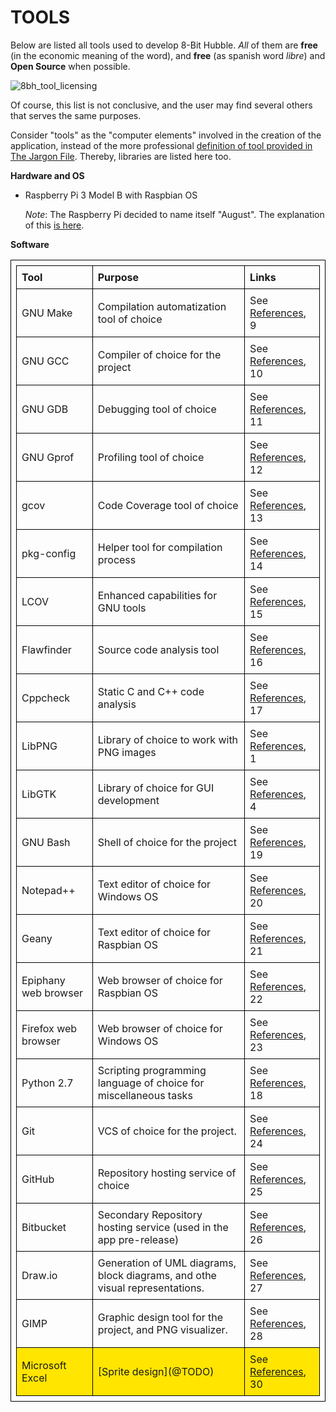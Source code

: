 TOOLS
=====

Below are listed all tools used to develop 8-Bit Hubble. *All* of them are __free__ 
(in the economic meaning of the word), and __free__ (as spanish word *libre*)
and __Open Source__ when possible.

![8bh_tool_licensing](@TODO)

Of course, this list is not conclusive, and the user may find several others that serves the same purposes.

Consider "tools" as the "computer elements" involved in the creation of the application, instead
of the more professional [definition of tool provided in The Jargon File](http://catb.org/jargon/html/T/tool.html).
Thereby, libraries are listed here too.

**Hardware and OS**
- Raspberry Pi 3 Model B with Raspbian OS

    _Note_: The Raspberry Pi decided to name itself "August". The explanation of this [is here](https://github.com/amcajal/gsvmind).

**Software**
   
<style>
table, th, td {
    border: 1px solid black;
    text-align: left;
    padding: 8px;
}
</style>

<table style="width:100%">
    <tr>
        <th>Tool</th>
        <th>Purpose</th>
        <th>Links</th>
    </tr>
    <tr>
        <td>GNU Make</td>
        <td>Compilation automatization tool of choice</td>
        <td>See <a href="@TODO">References</a>, 9 </td>
    </tr>
    <tr>
        <td>GNU GCC</td>
        <td>Compiler of choice for the project</td>
        <td>See <a href="@TODO">References</a>, 10 </td>
    </tr>
    <tr>
        <td>GNU GDB</td>
        <td>Debugging tool of choice</td>
        <td>See <a href="@TODO">References</a>, 11 </td>
    </tr>
    <tr>
        <td>GNU Gprof</td>
        <td>Profiling tool of choice</td>
        <td>See <a href="@TODO">References</a>, 12 </td>
    </tr>
    <tr>
        <td>gcov</td>
        <td>Code Coverage tool of choice</td>
        <td>See <a href="@TODO">References</a>, 13 </td>
    </tr>
    <tr>
        <td>pkg-config</td>
        <td>Helper tool for compilation process</td>
        <td>See <a href="@TODO">References</a>, 14 </td>
    </tr>
    <tr>
        <td>LCOV</td>
        <td>Enhanced capabilities for GNU tools</td>
        <td>See <a href="@TODO">References</a>, 15 </td>
    </tr>
    <tr>
        <td>Flawfinder</td>
        <td>Source code analysis tool</td>
        <td>See <a href="@TODO">References</a>, 16 </td>
    </tr>
    <tr>
        <td>Cppcheck</td>
        <td>Static C and C++ code analysis</td>
        <td>See <a href="@TODO">References</a>, 17 </td>
    </tr>
    <tr>
        <td>LibPNG</td>
        <td>Library of choice to work with PNG images</td>
        <td>See <a href="@TODO">References</a>, 1 </td>
    </tr>
    <tr>
        <td>LibGTK</td>
        <td>Library of choice for GUI development</td>
        <td>See <a href="@TODO">References</a>, 4 </td>
    </tr>
    <tr>
        <td>GNU Bash</td>
        <td>Shell of choice for the project</td>
        <td>See <a href="@TODO">References</a>, 19 </td>
    </tr>
    <tr>
        <td>Notepad++</td>
        <td>Text editor of choice for Windows OS</td>
        <td>See <a href="@TODO">References</a>, 20 </td>
    </tr>
    <tr>
        <td>Geany</td>
        <td>Text editor of choice for Raspbian OS</td>
        <td>See <a href="@TODO">References</a>, 21 </td>
    </tr>
    <tr>
        <td>Epiphany web browser</td>
        <td>Web browser of choice for Raspbian OS</td>
        <td>See <a href="@TODO">References</a>, 22 </td>
    </tr>
    <tr>
        <td>Firefox web browser</td>
        <td>Web browser of choice for Windows OS</td>
        <td>See <a href="@TODO">References</a>, 23 </td>
    </tr>
    <tr>
        <td>Python 2.7</td>
        <td>Scripting programming language of choice for miscellaneous tasks</td>
        <td>See <a href="@TODO">References</a>, 18 </td>
    </tr>
    <tr>
        <td>Git</td> 
        <td>VCS of choice for the project.</td>  
        <td>See <a href="@TODO">References</a>, 24 </td>
    </tr>
    <tr>
        <td>GitHub</td>
        <td>Repository hosting service of choice</td>
        <td>See <a href="@TODO">References</a>, 25 </td>  
    </tr>
    <tr>
        <td>Bitbucket</td>
        <td>Secondary Repository hosting service (used in the app pre-release)</td>
        <td>See <a href="@TODO">References</a>, 26</td>    
    </tr>
    <tr>
        <td>Draw.io</td> 
        <td>Generation of UML diagrams, block diagrams, and othe visual representations.</td> 
        <td>See <a href="@TODO">References</a>, 27</td>   
    </tr>
    <tr>
        <td>GIMP</td>
        <td>Graphic design tool for the project, and PNG visualizer.</td> 
        <td>See <a href="@TODO">References</a>, 28</td> 
    </tr>
    <tr>
        <td bgcolor="#FFe500">Microsoft Excel</td>
        <td bgcolor="#FFe500">[Sprite design](@TODO)</td>
        <td bgcolor="#FFe500">See <a href="@TODO">References</a>, 30 </td>
    </tr>
</table>




